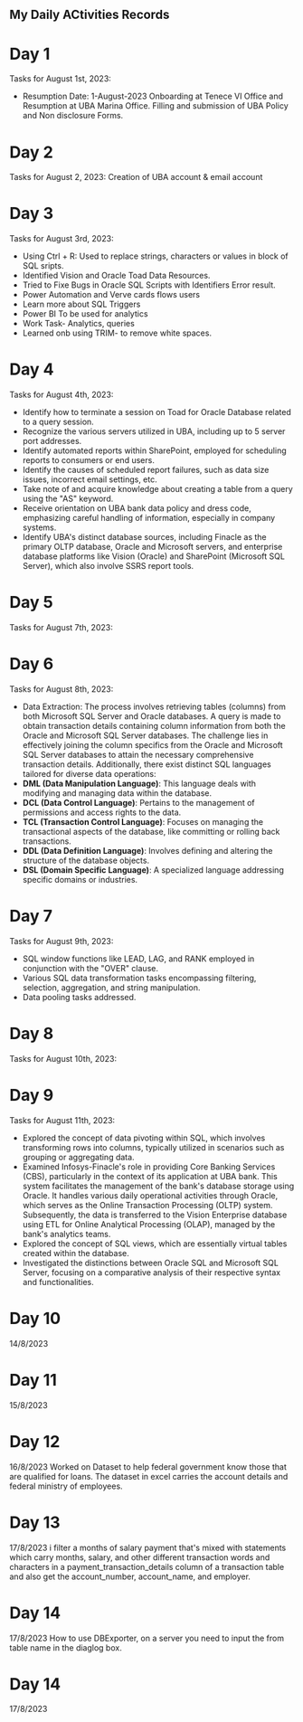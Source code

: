 ## My Daily ACtivities Records

# **Day 1**
Tasks for August 1st, 2023:
- Resumption Date: 1-August-2023
Onboarding at Tenece VI Office and Resumption at UBA Marina Office.
Filling and submission of UBA Policy and Non disclosure Forms.

# **Day 2**
Tasks for August 2, 2023:
Creation of UBA account & email account

# **Day 3**
Tasks for August 3rd, 2023:
- Using Ctrl + R: Used to replace strings, characters or values in block of SQL sripts.
- Identified Vision and Oracle Toad Data Resources.
- Tried to Fixe Bugs in Oracle SQL Scripts with Identifiers Error result.
- Power Automation and Verve cards flows users
- Learn more about SQL Triggers
- Power BI To be used for analytics
- Work Task- Analytics, queries
- Learned onb using TRIM- to remove white spaces.

# **Day 4**
Tasks for August 4th, 2023:
- Identify how to terminate a session on Toad for Oracle Database related to a query session.
- Recognize the various servers utilized in UBA, including up to 5 server port addresses.
- Identify automated reports within SharePoint, employed for scheduling reports to consumers or end users.
- Identify the causes of scheduled report failures, such as data size issues, incorrect email settings, etc.
- Take note of and acquire knowledge about creating a table from a query using the "AS" keyword.
- Receive orientation on UBA bank data policy and dress code, emphasizing careful handling of information, especially in company systems.
- Identify UBA's distinct database sources, including Finacle as the primary OLTP database, Oracle and Microsoft servers, and enterprise database platforms like Vision (Oracle) and SharePoint (Microsoft SQL Server), which also involve SSRS report tools.


# **Day 5**
Tasks for August 7th, 2023:







# **Day 6**
Tasks for August 8th, 2023:

- Data Extraction: The process involves retrieving tables (columns) from both Microsoft SQL Server and Oracle databases. A query is made to obtain transaction details containing column information from both the Oracle and Microsoft SQL Server databases. The challenge lies in effectively joining the column specifics from the Oracle and Microsoft SQL Server databases to attain the necessary comprehensive transaction details.
Additionally, there exist distinct SQL languages tailored for diverse data operations:
- **DML (Data Manipulation Language)**: This language deals with modifying and managing data within the database.
- **DCL (Data Control Language)**: Pertains to the management of permissions and access rights to the data.
- **TCL (Transaction Control Language)**: Focuses on managing the transactional aspects of the database, like committing or rolling back transactions.
- **DDL (Data Definition Language)**: Involves defining and altering the structure of the database objects.
- **DSL (Domain Specific Language)**: A specialized language addressing specific domains or industries.



# **Day 7**
Tasks for August 9th, 2023:
- SQL window functions like LEAD, LAG, and RANK employed in conjunction with the "OVER" clause.
- Various SQL data transformation tasks encompassing filtering, selection, aggregation, and string manipulation.
- Data pooling tasks addressed.




# **Day 8**
Tasks for August 10th, 2023:




# **Day 9**
Tasks for August 11th, 2023:
- Explored the concept of data pivoting within SQL, which involves transforming rows into columns, typically utilized in scenarios such as grouping or aggregating data.
- Examined Infosys-Finacle's role in providing Core Banking Services (CBS), particularly in the context of its application at UBA bank. This system facilitates the management of the bank's database storage using Oracle. It handles various daily operational activities through Oracle, which serves as the Online Transaction Processing (OLTP) system. Subsequently, the data is transferred to the Vision Enterprise database using ETL for Online Analytical Processing (OLAP), managed by the bank's analytics teams.
- Explored the concept of SQL views, which are essentially virtual tables created within the database.
- Investigated the distinctions between Oracle SQL and Microsoft SQL Server, focusing on a comparative analysis of their respective syntax and functionalities.



# **Day 10**
14/8/2023



# **Day 11**
15/8/2023

# **Day 12**
16/8/2023
Worked on Dataset to help federal government know those that are qualified for loans.
The dataset in excel carries the account details and federal ministry of employees.

# **Day 13**
17/8/2023
i filter a months of salary payment that's mixed with statements which carry months, salary, and other different transaction words and characters in a payment_transaction_details column of a transaction table and also get the account_number, account_name, and employer.


# **Day 14**
17/8/2023
How to use DBExporter, on a server
you need to input the from table name in the diaglog box.

# **Day 14**
17/8/2023

